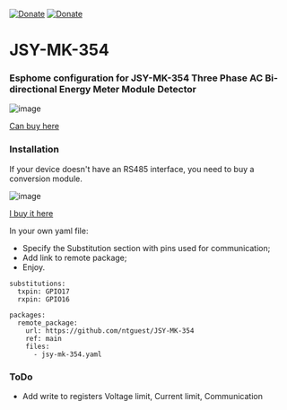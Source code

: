 [![Donate](https://img.shields.io/badge/donate-Pizza-yellow.svg)](https://www.buymeacoffee.com/ntguest)
[![Donate](https://img.shields.io/badge/donate-Yandex-blueviolet.svg)](https://yoomoney.ru/to/410011383527168)
# JSY-MK-354
### Esphome configuration for JSY-MK-354 Three Phase AC Bi-directional Energy Meter Module Detector
![image](https://github.com/user-attachments/assets/3ba7d97d-1dfc-460b-8d7e-08f90538f2a0)

[Can buy here](https://www.aliexpress.com/item/1005007224895885.html) 


### Installation

If your device doesn't have an RS485 interface, you need to buy a conversion module.

![image](https://github.com/user-attachments/assets/190ebe81-ed14-4993-8792-38d4aab15757)

[I buy it here](https://www.aliexpress.com/item/32817720482.html)

In your own yaml file:
* Specify the Substitution section with pins used for communication;
* Add link to remote package;
* Enjoy.

  
```
substitutions:
  txpin: GPIO17
  rxpin: GPIO16

packages:
  remote_package:
    url: https://github.com/ntguest/JSY-MK-354
    ref: main
    files:
      - jsy-mk-354.yaml
```

### ToDo
* Add write to registers Voltage limit,  Current limit, Communication
